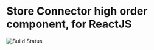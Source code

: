 # Store Connector high order component, for ReactJS

![Build Status](https://github.com/NextThought/nti.lib.store.connector/workflows/Tests/badge.svg)

